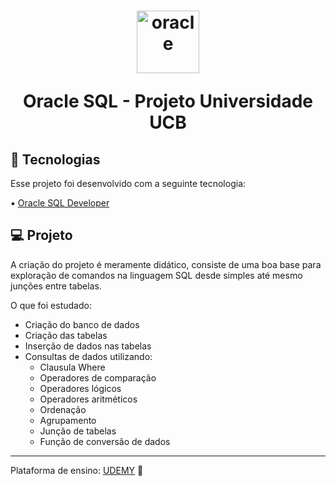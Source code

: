 <h1 align="center">
  <img alt="oracle" title="oracle" src="https://imgur.com/YvqVwvu.png" width="100px" />
  <p>Oracle SQL - Projeto Universidade UCB</p>  
</h1>

## 🚀 Tecnologias

Esse projeto foi desenvolvido com a seguinte tecnologia:

▪ <a href="https://www.oracle.com/database/sqldeveloper/"> Oracle SQL Developer</a>

## 💻 Projeto

A criação do projeto é meramente didático, consiste de uma boa base para exploração de comandos na linguagem SQL desde simples até mesmo junções entre 
tabelas.

O que foi estudado:

- Criação do banco de dados
- Criação das tabelas
- Inserção de dados nas tabelas
- Consultas de dados utilizando:
  - Clausula Where
  - Operadores de comparação
  - Operadores lógicos
  - Operadores aritméticos
  - Ordenação
  - Agrupamento
  - Junção de tabelas
  - Função de conversão de dados  
  
---

Plataforma de ensino: <a href="https://www.udemy.com/">UDEMY</a> :rocket:
